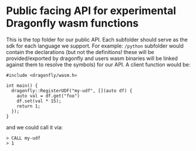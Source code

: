 # Public facing API for experimental Dragonfly wasm functions

This is the top folder for our public API. Each subfolder should serve as the
sdk for each language we support. For example:
`/python` subfolder would contain the declarations (but not the definitions! these will be
provided/exported by dragonfly and users wasm binaries will be linked against them
to resolve the symbols) for our API. A client function would be:

```
#include <dragonfly/wasm.h>

int main() {
  dragonfly::RegisterUDF("my-udf", [](auto df) {
    auto val = df.get("foo")
    df.set(val * 15);
    return 1;
  });
}
```

and we could call it via:

```
> CALL my-udf
> 1
```
